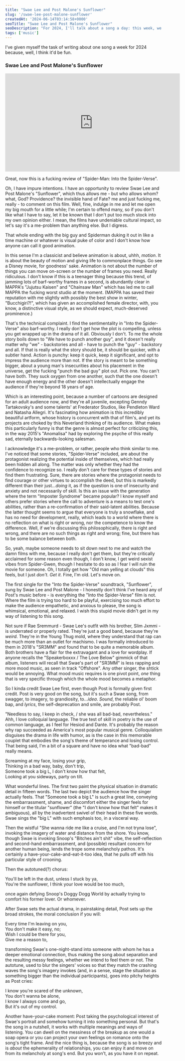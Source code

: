 ```yaml
---
title: "Swae Lee and Post Malone's Sunflower"
slug: '/swae-lee-post-malone-sunflower'
createdAt: '2024-06-14T03:14:58+0000'
seoTitle: "Swae Lee and Post Malone's Sunflower"
seoDescription: "For 2024, I'll talk about a song a day: this week, we'll talk about Swae Lee and Post Malone's Sunflower."
tags: ['music']
---
```


I've given myself the task of writing about one song a week for 2024 because, well, I think it'd be fun.

### Swae Lee and Post Malone's Sunflower

<iframe width="560" height="315" src="https://www.youtube.com/embed/ApXoWvfEYVU?si=WV9hJczYKV6aGQIY" title="YouTube video player" frameborder="0" allow="accelerometer; autoplay; clipboard-write; encrypted-media; gyroscope; picture-in-picture; web-share" referrerpolicy="strict-origin-when-cross-origin" allowfullscreen></iframe>

Great, now this is a fucking review of "Spider-Man: Into the Spider-Verse".

Oh, I have impure intentions. I have an opportunity to review Swae Lee and Post Malone's "Sunflower", which thus allows me - but who allows whom? what, God? Providence? the invisible hand of Fate? me and just fucking me, really - to comment on this film. Well, fine, indulge in me and let me open my big mouth for a little while; I'm certain to offend many, so if you don't like what I have to say, let it be known that I don't put too much stock into my own opinion either. I mean, the films have undeniable cultural impact, so let's say it's a me-problem than anything else. But I digress.

That whole ending with the big guy and Spiderman duking it out in like a time machine or whatever is visual puke of color and I don't know how anyone can call it good animation.

In this sense I'm a classicist and believe animation is about, uhhh, _motion_. It is about the beauty of motion and giving life to commonplace things. Go see a Disney movie, for goodness' sake. Animation is not about the number of things you can move on-screen or the number of frames you need. Really ridiculous. I don't know if this is a teenager thing because this trend, of jamming lots of barf-worthy frames in a second, is abundantly clear in MAPPA's "Jujutsu Kaisen" and "Chainsaw Man" which has led me to call MAPPA the fucking worst studio at the moment. (MAPPA has saved their reputation with me slightly with possibly the best show in winter, "Bucchigiri?!", which has given an accomplished female director, with, you know, a distinctive visual style, as we should expect, much-deserved prominence.)

That's the technical complaint. I find the sentimentality in "Into the Spider-Verse" also barf-worthy. I really don't get how the plot is compelling, unless you get wrapped up in the drama of it all. Obviously I don't. To me the whole story boils down to "We have to punch another guy", and it doesn't really matter why "we" - backstories and all - have to punch the "guy" - backstory and all. If that is really what the story should be, it should be quicker, with a subtler hand. Action is punchy: keep it quick, keep it significant, and opt to impress the audience more than not. If the story is meant to be something bigger, about a young man's insecurities about his placement in the universe, get the fucking "punch the bad guy" plot out. Pick one. You can't have both. They suck oxygen from one another, such that the one doesn't have enough energy and the other doesn't intellectually engage the audience if they're beyond 18 years of age.

Which is an interesting point, because a number of cartoons are designed for an adult audience now, and they're all juvenile, excepting Genndy Tartakovsky's and some talents' at Frederator Studios, like Pendleton Ward and Natasha Allegri. It's fascinating how animation is this incredibly beautiful artform, whose history is concurrent with that of film's, and yet its projects are choked by this Neverland thinking of its audience. What makes this particularly funny is that the genre is almost perfect for criticizing this, in the way 2015's "Anomalisa" had by exploring the psyche of this really sad, eternally backwards-looking salesman.

I acknowledge it's a me-problem, or rather, people who think similar to me. I've noticed that some stories, "Spider-Verse" included, are about the protagonist realizing the potential inside of themselves, which had really been hidden all along. The matter was only whether they had the confidence to recognize so. I really don't care for these types of stories and find them frustrating. Sure, there are stories where the protagonist needs to find courage or other virtues to accomplish the deed, but this is markedly different than their just..._doing_ it, as if the question is one of insecurity and anxiety and not necessarily of skill. Is this an issue with the generation where the term "Imposter Syndrome" became popular? I know myself and others prefer stories where the call to adventure is a means to test one's abilities, rather than a re-confirmation of their said-latent abilities. Because the latter thought seems to argue that everyone is truly a snowflake, and has no need for development, really, which leads to a world where there is no reflection on what is right or wrong, nor the competence to know the difference. Well, if we're discussing this philosophically, there is right and wrong, and there are no such things as right and wrong; fine, but there has to be some balance between both.

So, yeah, maybe someone needs to sit down next to me and watch the damn films with me, because I really don't get them, but they're critically acclaimed for some reason even though, I don't know, I get weird sexist vibes from Spider-Gwen, though I hesitate to do so as I fear I will ruin the movie for someone. Oh, I totally get how "Old man yelling at clouds" this feels, but I just _don't_. _Get it_. Fine, I'm old. Let's move on.

The first single for the "Into the Spider-Verse" soundtrack, "Sunflower", sung by Swae Lee and Post Malone - I honestly don't think I've heard any of Post's music before - is everything the "Into the Spider-Verse" film is not. Where the film is trying too hard to be playful, exercising too much effort to make the audience empathetic, and anxious to please, the song is whimsical, emotional, and relaxed. I wish this stupid movie didn't get in my way of listening to this song.

Not sure if Rae Sremmurd - Swae Lee's outfit with his brother, Slim Jxmmi - is underrated or properly rated. They're just a good band, because they're _weird_. They're in the Young Thug mold, where they understand that rap can be much more than an outlet for machismo. I was formally introduced to them in 2018's "SR3MM" and found that to be quite a memorable album. Both brothers have a flair for the extravagant and a love for wordplay. If anyone recalls the "Speakerboxxx / The Love Below" gimmick of that album, listeners will recall that Swae's part of "SR3MM" is less rapping and more mood music, as seen in track "Offshore". Any other singer, the shtick would be annoying. What mood music requires is one pivot point, _one_ thing that is very specific through which the whole mood becomes a metaphor.

So I kinda credit Swae Lee first, even though Post is formally given first credit. Post is very good on the song, but it's such a Swae song, from swagger, to imagery, to grandiosity, to..._idea_. _Sound_, the reliable ol' boom bap, and _lyrics_, the self-deprecation and smile, are probably Post.

"Needless to say, I keep in check, / she was all bad-bad, nevertheless." Ahh, I love colloquial language. The true test of skill in poetry is the use of common language, as I feel for Hesiod and Dante. It's probably the reason why rap succeeded as America's most popular musical genre. Colloquialism disguises the drama in life with humor, as is the case in this memorable couplet that embodies the song's theme of temperance and losing control. That being said, I'm a bit of a square and have no idea what "bad-bad" really means.

Screaming at my face, losing your grip,<br/>
Thinking in a bad way, baby, don't trip,<br/>
Someone took a big L, I don't know how that felt,<br/>
Looking at you sideways, party on tilt.

What wonderful lines. The first two paint the physical situation in dramatic detail in fifteen words. The last two depict the audience how the singer actually feels. That "Someone took a big L" is such a great line, conveying the embarrassment, shame, and discomfort either the singer feels for himself or the titular "sunflower" (the "I don't know how that felt" makes it ambiguous), all by the inadvertent swivel of their head in these five words. Swae sings the "big L" with such emphasis too, in a visceral way.

Then the wistful "She wanna ride me like a cruise, and I'm not tryna lose", invoking the imagery of water and distance from the shore. You know, though Swae is invoking Snoop's "Bitches ain't shit" vibe, the self-reflection and second-hand embarrassment, and (possible) resultant concern for another human being, lends the trope some melancholy pathos. It's certainly a have-your-cake-and-eat-it-too idea, that he pulls off with his particular style of crooning.

Then the autotuned(?) chorus:

You'll be left in the dust, unless I stuck by ya,<br/>
You're the sunflower, I think your love would be too much,

once again defying Snoop's Doggy Dogg World by actually trying to comfort his former lover. Or whomever.

After Swae sets the actual drama, in painstaking detail, Post sets up the broad strokes, the moral conclusion if you will:

Every time I'm leaving on you,<br/>
You don't make it easy, no;<br/>
Wish I could be there for you,<br/>
Give me a reason to,

transforming Swae's one-night-stand into someone with whom he has a deeper emotional connection, thus making the song about separation and the resulting messy feelings, whether we intend to feel them or not. The autotune, used to blur the singers' voices so that they match the crashing waves the song's imagery invokes (and, in a sense, stage the situation as something bigger than the individual participants), goes into pitchy heights as Post cries:

I know you're scared of the unknown,<br/>
You don't wanna be alone,<br/>
I know I always come and go,<br/>
But it's out of my control.

Another have-your-cake moment: Post taking the psychological interest of Swae's portrait and somehow turning it into something personal. But that's the song in a nutshell, it works with multiple meanings and ways of listening. You can dwell on the messiness of the breakup as one would a soap opera or you can project your own feelings on romance onto the song's tight frame. And the nice thing is, because the song is so breezy and is _about_ the ephemerality of relationships, you can enjoy it and move on from its melancholy at song's end. But you won't, as you have it on repeat.
